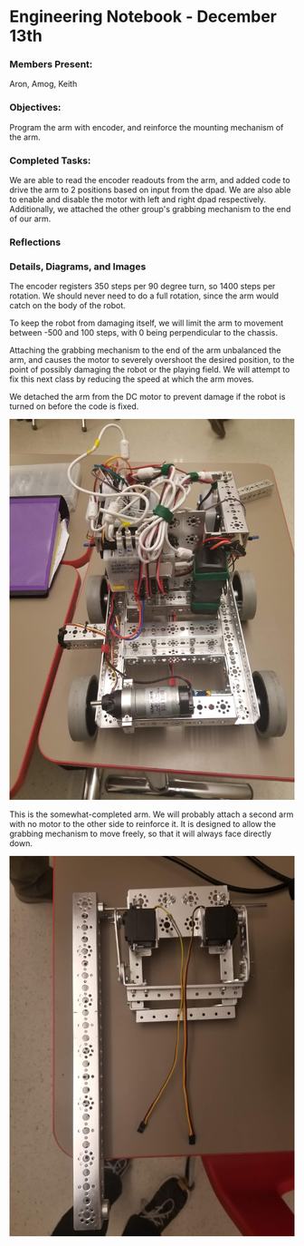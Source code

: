 # Engineering Notebook - December 13th
### Members Present:
Aron, Amog, Keith

### Objectives:
Program the arm with encoder, and reinforce the mounting mechanism of the arm.

### Completed Tasks:
We are able to read the encoder readouts from the arm, and added code to drive the arm to 2 positions based on input from the dpad. We are also able to enable and disable the motor with left and right dpad respectively. Additionally, we attached the other group's grabbing mechanism to the end of our arm.
### Reflections


### Details, Diagrams, and Images

The encoder registers 350 steps per 90 degree turn, so 1400 steps per rotation. We should never need to do a full rotation, since the arm would catch on the body of the robot.

To keep the robot from damaging itself, we will limit the arm to movement between -500 and 100 steps, with 0 being perpendicular to the chassis.

Attaching the grabbing mechanism to the end of the arm unbalanced the arm, and causes the motor to severely overshoot the desired position, to the point of possibly damaging the robot or the playing field. We will attempt to fix this next class by reducing the speed at which the arm moves.

We detached the arm from the DC motor to prevent damage if the robot is turned on before the code is fixed.

![image of the chassis with the arm detached](images/121301.jpg)

This is the somewhat-completed arm. We will probably attach a second arm with no motor to the other side to reinforce it. It is designed to allow the grabbing mechanism to move freely, so that it will always face directly down.

![image of the arm](images/121302.jpg)